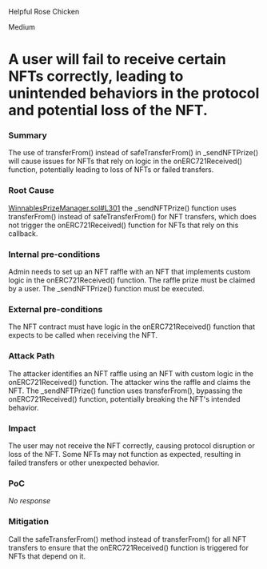 Helpful Rose Chicken

Medium

# A user will fail to receive certain NFTs correctly, leading to unintended behaviors in the protocol and potential loss of the NFT.

### Summary

The use of transferFrom() instead of safeTransferFrom() in _sendNFTPrize() will cause issues for NFTs that rely on logic in the onERC721Received() function, potentially leading to loss of NFTs or failed transfers.



### Root Cause

[WinnablesPrizeManager.sol#L301](https://github.com/sherlock-audit/2024-08-winnables-raffles/blob/main/public-contracts/contracts/WinnablesPrizeManager.sol#L301) the _sendNFTPrize() function uses transferFrom() instead of safeTransferFrom() for NFT transfers, which does not trigger the onERC721Received() function for NFTs that rely on this callback.


### Internal pre-conditions

Admin needs to set up an NFT raffle with an NFT that implements custom logic in the onERC721Received() function.
The raffle prize must be claimed by a user.
The _sendNFTPrize() function must be executed.

### External pre-conditions

The NFT contract must have logic in the onERC721Received() function that expects to be called when receiving the NFT.


### Attack Path

The attacker identifies an NFT raffle using an NFT with custom logic in the onERC721Received() function.
The attacker wins the raffle and claims the NFT.
The _sendNFTPrize() function uses transferFrom(), bypassing the onERC721Received() function, potentially breaking the NFT's intended behavior.


### Impact

The user may not receive the NFT correctly, causing protocol disruption or loss of the NFT. Some NFTs may not function as expected, resulting in failed transfers or other unexpected behavior.



### PoC

_No response_

### Mitigation

Call the safeTransferFrom() method instead of transferFrom() for all NFT transfers to ensure that the onERC721Received() function is triggered for NFTs that depend on it.